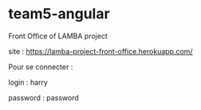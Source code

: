 # team5-angular
Front Office of LAMBA project

site : https://lamba-project-front-office.herokuapp.com/

Pour se connecter : 

login : harry

password : password
